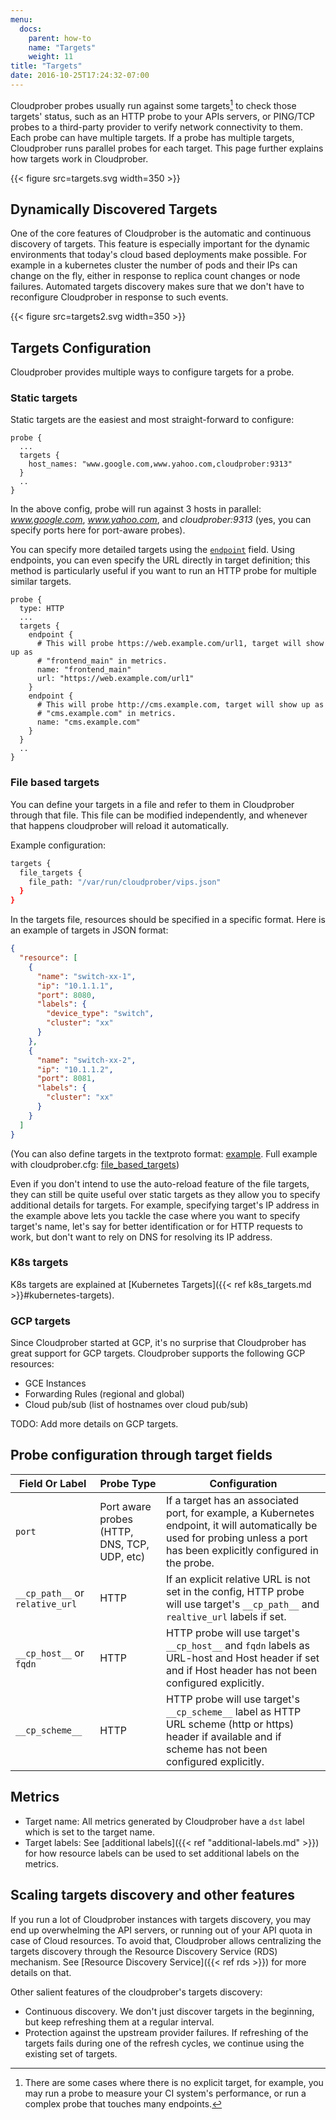 ```yaml
---
menu:
  docs:
    parent: how-to
    name: "Targets"
    weight: 11
title: "Targets"
date: 2016-10-25T17:24:32-07:00
---
```


Cloudprober probes usually run against some targets[^1] to check those targets'
status, such as an HTTP probe to your APIs servers, or PING/TCP probes to a
third-party provider to verify network connectivity to them. Each probe can have
multiple targets. If a probe has multiple targets, Cloudprober runs parallel
probes for each target. This page further explains how targets work in
Cloudprober.

[^1]:
    There are some cases where there is no explicit target, for example, you may
    run a probe to measure your CI system's performance, or run a complex probe
    that touches many endpoints.

{{< figure src=targets.svg width=350 >}}

## Dynamically Discovered Targets

One of the core features of Cloudprober is the automatic and continuous
discovery of targets. This feature is especially important for the dynamic
environments that today's cloud based deployments make possible. For example in
a kubernetes cluster the number of pods and their IPs can change on the fly,
either in response to replica count changes or node failures. Automated targets
discovery makes sure that we don't have to reconfigure Cloudprober in response
to such events.

{{< figure src=targets2.svg width=350 >}}

## Targets Configuration

Cloudprober provides multiple ways to configure targets for a probe.

### Static targets

Static targets are the easiest and most straight-forward to configure:

```shell
probe {
  ...
  targets {
    host_names: "www.google.com,www.yahoo.com,cloudprober:9313"
  }
  ..
}
```

In the above config, probe will run against 3 hosts in parallel:
_www.google.com_, _www.yahoo.com_, and _cloudprober:9313_ (yes, you can specify
ports here for port-aware probes).

You can specify more detailed targets using the
[`endpoint`](/docs/config/targets/#cloudprober_targets_TargetsDef) field. Using
endpoints, you can even specify the URL directly in target definition; this
method is particularly useful if you want to run an HTTP probe for multiple
similar targets.

```shell
probe {
  type: HTTP
  ...
  targets {
    endpoint {
      # This will probe https://web.example.com/url1, target will show up as
      # "frontend_main" in metrics.
      name: "frontend_main"
      url: "https://web.example.com/url1"
    }
    endpoint {
      # This will probe http://cms.example.com, target will show up as
      # "cms.example.com" in metrics.
      name: "cms.example.com"
    }
  }
  ..
}
```

### File based targets

You can define your targets in a file and refer to them in Cloudprober through
that file. This file can be modified independently, and whenever that happens
cloudprober will reload it automatically.

Example configuration:

```bash
targets {
  file_targets {
    file_path: "/var/run/cloudprober/vips.json"
  }
}
```

In the targets file, resources should be specified in a specific format. Here is
an example of targets in JSON format:

```json
{
  "resource": [
    {
      "name": "switch-xx-1",
      "ip": "10.1.1.1",
      "port": 8080,
      "labels": {
        "device_type": "switch",
        "cluster": "xx"
      }
    },
    {
      "name": "switch-xx-2",
      "ip": "10.1.1.2",
      "port": 8081,
      "labels": {
        "cluster": "xx"
      }
    }
  ]
}
```

<span class=small>(You can also define targets in the textproto format: <a
href="https://github.com/cloudprober/cloudprober/blob/master/rds/file/testdata/targets1.textpb">example</a>.
Full example with cloudprober.cfg:
<a href="https://github.com/cloudprober/cloudprober/blob/master/examples/file_based_targets">file_based_targets</a>)</span>

Even if you don't intend to use the auto-reload feature of the file targets,
they can still be quite useful over static targets as they allow you to specify
additional details for targets. For example, specifying target's IP address in
the example above lets you tackle the case where you want to specify target's
name, let's say for better identification or for HTTP requests to work, but
don't want to rely on DNS for resolving its IP address.

### K8s targets

K8s targets are explained at [Kubernetes
Targets]({{< ref k8s_targets.md >}}#kubernetes-targets).

### GCP targets

Since Cloudprober started at GCP, it's no surprise that Cloudprober has great
support for GCP targets. Cloudprober supports the following GCP resources:

- GCE Instances
- Forwarding Rules (regional and global)
- Cloud pub/sub (list of hostnames over cloud pub/sub)

TODO: Add more details on GCP targets.

## Probe configuration through target fields

| Field Or Label                  | Probe Type                                   | Configuration                                                                                                                                                                |
| ------------------------------- | -------------------------------------------- | ---------------------------------------------------------------------------------------------------------------------------------------------------------------------------- |
| `port`                          | Port aware probes (HTTP, DNS, TCP, UDP, etc) | If a target has an associated port, for example, a Kubernetes endpoint, it will automatically be used for probing unless a port has been explicitly configured in the probe. |
| `__cp_path__` or `relative_url` | HTTP                                         | If an explicit relative URL is not set in the config, HTTP probe will use target's `__cp_path__` and `realtive_url` labels if set.                                           |
| `__cp_host__` or `fqdn`         | HTTP                                         | HTTP probe will use target's `__cp_host__` and `fqdn` labels as URL-host and Host header if set and if Host header has not been configured explicitly.                       |
| `__cp_scheme__`                 | HTTP                                         | HTTP probe will use target's `__cp_scheme__` label as HTTP URL scheme (http or https) header if available and if scheme has not been configured explicitly.                  |

## Metrics

- Target name: All metrics generated by Cloudprober have a `dst` label which is
  set to the target name.
- Target labels: See [additional labels]({{< ref "additional-labels.md" >}}) for
  how resource labels can be used to set additional labels on the metrics.

## Scaling targets discovery and other features

If you run a lot of Cloudprober instances with targets discovery, you may end up
overwhelming the API servers, or running out of your API quota in case of Cloud
resources. To avoid that, Cloudprober allows centralizing the targets discovery
through the Resource Discovery Service (RDS) mechanism. See [Resource Discovery
Service]({{< ref rds >}}) for more details on that.

Other salient features of the cloudprober's targets discovery:

- Continuous discovery. We don't just discover targets in the beginning, but
  keep refreshing them at a regular interval.
- Protection against the upstream provider failures. If refreshing of the
  targets fails during one of the refresh cycles, we continue using the existing
  set of targets.
